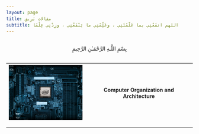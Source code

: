 ```yaml
---
layout: page
title: مقالات بَرِيق
subtitle: اللهم انفَعْنِي بما عَلَّمْتَنِي ، وعَلِّمْنِي ما يَنْفَعُنِي ، وزِدْنِي عِلْمًا 
---
```


<br>

<center>بِسْمِ اللَّـهِ الرَّحْمَـٰنِ الرَّحِيمِ </center>

<br>

| <img src="assets/img/computerArcheticture.jpg" width=200> | Computer Organization and Architecture |
| ------ | ------ |

---
